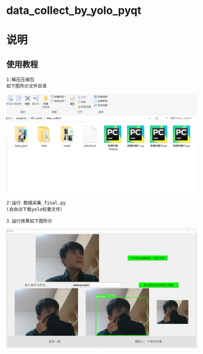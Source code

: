 # data_collect_by_yolo_pyqt
# 说明
## 使用教程
```
1:解压压缩包
如下图所示文件目录
```
![yolo](./result/2.png)
```
2:运行 数据采集_final.py
(会自动下载yolo权重文件）
```
```
3 运行效果如下图所示
```
![jg](./result/1.png)
